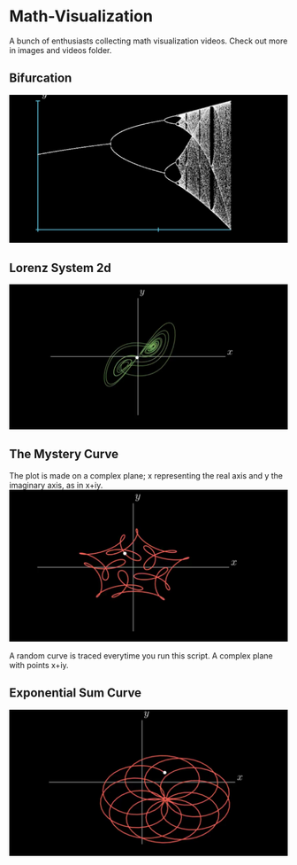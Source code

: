 # Math-Visualization  
A bunch of enthusiasts collecting math visualization videos. Check out more in images and videos folder.  

## Bifurcation  
![bifurcation image](https://github.com/Imsanskar/Math-Visualization/blob/main/images/bifurcation.png)  

## Lorenz System 2d
![lorenz system along x and y](https://github.com/Imsanskar/Math-Visualization/blob/main/images/lorenzin2d.png)  

## The Mystery Curve
The plot is made on a complex plane; x representing the real axis and y the imaginary axis, as in x+iy.
![image of the mystery curve](https://github.com/Imsanskar/Math-Visualization/blob/main/images/mysteryCurve.png)


A random curve is traced everytime you run this script. A complex plane with points x+iy.
## Exponential Sum Curve
![image of a random exponential sum curve](https://github.com/Imsanskar/Math-Visualization/blob/main/images/randomExpoCurve1.png)
